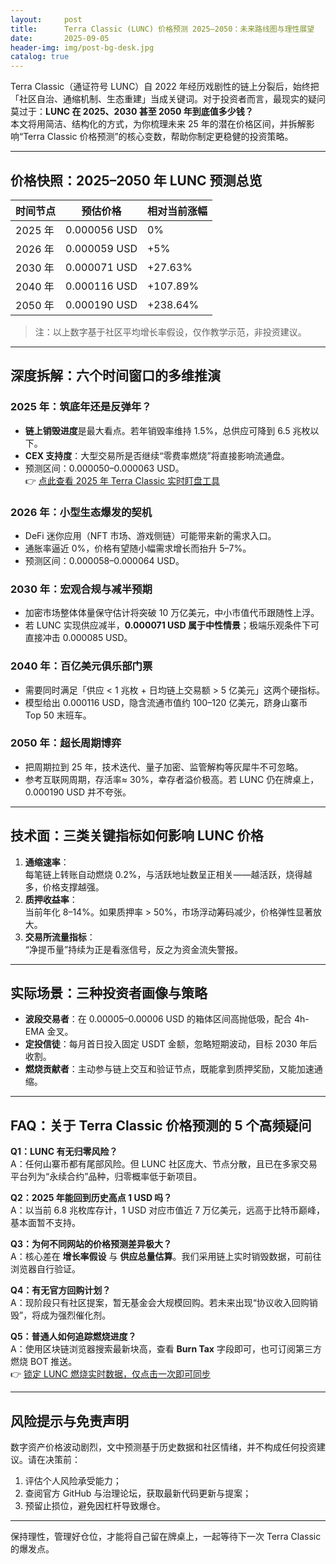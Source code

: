 ```yaml
---
layout:     post
title:      Terra Classic (LUNC) 价格预测 2025–2050：未来路线图与理性展望
date:       2025-09-05
header-img: img/post-bg-desk.jpg
catalog: true
---
```


Terra Classic（通证符号 LUNC）自 2022 年经历戏剧性的链上分裂后，始终把「社区自治、通缩机制、生态重建」当成关键词。对于投资者而言，最现实的疑问莫过于：**LUNC 在 2025、2030 甚至 2050 年到底值多少钱？**  
本文将用简洁、结构化的方式，为你梳理未来 25 年的潜在价格区间，并拆解影响“Terra Classic 价格预测”的核心变数，帮助你制定更稳健的投资策略。

---

## 价格快照：2025–2050 年 LUNC 预测总览

| 时间节点 | 预估价格 | 相对当前涨幅 |
|----------|-----------|--------------|
| 2025 年 | 0.000056 USD | 0% |
| 2026 年 | 0.000059 USD | +5% |
| 2030 年 | 0.000071 USD | +27.63% |
| 2040 年 | 0.000116 USD | +107.89% |
| 2050 年 | 0.000190 USD | +238.64% |

> 注：以上数字基于社区平均增长率假设，仅作教学示范，非投资建议。

---

## 深度拆解：六个时间窗口的多维推演

### 2025 年：筑底年还是反弹年？
- **链上销毁进度**是最大看点。若年销毁率维持 1.5%，总供应可降到 6.5 兆枚以下。
- **CEX 支持度**：大型交易所是否继续“零费率燃烧”将直接影响流通盘。
- 预测区间：0.000050–0.000063 USD。  
👉 [点此查看 2025 年 Terra Classic 实时盯盘工具](https://okxdog.com/)

### 2026 年：小型生态爆发的契机
- DeFi 迷你应用（NFT 市场、游戏侧链）可能带来新的需求入口。
- 通胀率逼近 0%，价格有望随小幅需求增长而抬升 5–7%。
- 预测区间：0.000058–0.000064 USD。

### 2030 年：宏观合规与减半预期
- 加密市场整体体量保守估计将突破 10 万亿美元，中小市值代币跟随性上浮。
- 若 LUNC 实现供应减半，**0.000071 USD 属于中性情景**；极端乐观条件下可直接冲击 0.000085 USD。

### 2040 年：百亿美元俱乐部门票
- 需要同时满足「供应 < 1 兆枚 + 日均链上交易额 > 5 亿美元」这两个硬指标。
- 模型给出 0.000116 USD，隐含流通市值约 100–120 亿美元，跻身山寨币 Top 50 末班车。  

### 2050 年：超长周期博弈
- 把周期拉到 25 年，技术迭代、量子加密、监管解构等灰犀牛不可忽略。
- 参考互联网周期，存活率≈ 30%，幸存者溢价极高。若 LUNC 仍在牌桌上，0.000190 USD 并不夸张。

---

## 技术面：三类关键指标如何影响 LUNC 价格

1. **通缩速率**：  
   每笔链上转账自动燃烧 0.2%，与活跃地址数呈正相关——越活跃，烧得越多，价格支撑越强。
2. **质押收益率**：  
   当前年化 8–14%。如果质押率 > 50%，市场浮动筹码减少，价格弹性显著放大。
3. **交易所流量指标**：  
   “净提币量”持续为正是看涨信号，反之为资金流失警报。

---

## 实际场景：三种投资者画像与策略

- **波段交易者**：在 0.00005–0.00006 USD 的箱体区间高抛低吸，配合 4h-EMA 金叉。
- **定投信徒**：每月首日投入固定 USDT 金额，忽略短期波动，目标 2030 年后收割。
- **燃烧贡献者**：主动参与链上交互和验证节点，既能拿到质押奖励，又能加速通缩。

---

## FAQ：关于 Terra Classic 价格预测的 5 个高频疑问

**Q1：LUNC 有无归零风险？**  
A：任何山寨币都有尾部风险。但 LUNC 社区庞大、节点分散，且已在多家交易平台列为“永续合约”品种，归零概率低于新项目。

**Q2：2025 年能回到历史高点 1 USD 吗？**  
A：以当前 6.8 兆枚库存计，1 USD 对应市值近 7 万亿美元，远高于比特币巅峰，基本面暂不支持。

**Q3：为何不同网站的价格预测差异极大？**  
A：核心差在 **增长率假设** 与 **供应总量估算**。我们采用链上实时销毁数据，可前往浏览器自行验证。

**Q4：有无官方回购计划？**  
A：现阶段只有社区提案，暂无基金会大规模回购。若未来出现“协议收入回购销毁”，将成为强烈催化剂。

**Q5：普通人如何追踪燃烧进度？**  
A：使用区块链浏览器搜索最新块高，查看 **Burn Tax** 字段即可，也可订阅第三方燃烧 BOT 推送。  
👉 [锁定 LUNC 燃烧实时数据，仅点击一次即可同步](https://okxdog.com/)

---

## 风险提示与免责声明

数字资产价格波动剧烈，文中预测基于历史数据和社区情绪，并不构成任何投资建议。请在决策前：

1. 评估个人风险承受能力；
2. 查阅官方 GitHub 与治理论坛，获取最新代码更新与提案；
3. 预留止损位，避免因杠杆导致爆仓。

---

保持理性，管理好仓位，才能将自己留在牌桌上，一起等待下一次 Terra Classic 的爆发点。